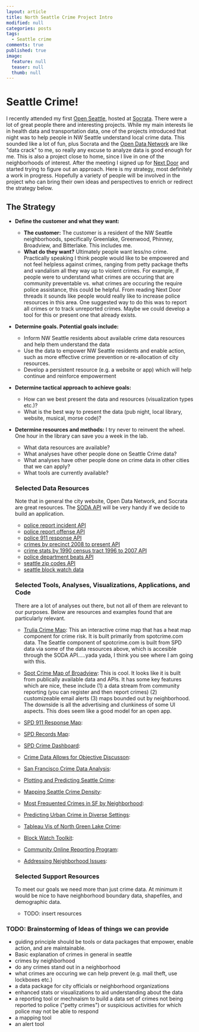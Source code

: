 ```yaml
---
layout: article
title: North Seattle Crime Project Intro
modified: null
categories: posts
tags: 
  - Seattle crime
comments: true
published: true
image: 
  feature: null
  teaser: null
  thumb: null
---
```







# Seattle Crime!

I recently attended my first [Open Seattle](http://openseattle.org/), hosted at [Socrata](https://www.socrata.com). There were a lot of great people there and interesting projects. While my main interests lie in health data and transportation data, one of the projects introduced that night was to help people in NW Seattle understand local crime data. This sounded like a lot of fun, plus Socrata and the [Open Data Network](http://www.opendatanetwork.com/) are like "data crack" to me, so really any excuse to analyze data is good enough for me. This is also a project close to home, since I live in one of the neighborhoods of interest.  After the meeting I signed up for [Next Door](https://nextdoor.com/city/seattle--wa/) and started trying to figure out an approach. Here is my strategy, most definitely a work in progress.  Hopefully a variety of people will be involved in the project who can bring their own ideas and perspectives to enrich or redirect the strategy below.

## The Strategy

- **Define the customer and what they want:**
    + **The customer:**  The customer is a resident of the NW Seattle neighborhoods, specifically Greenlake, Greenwood, Phinney, Broadview, and Bitterlake. This includes me.
    + **What do they want?** Ultimately people want less/no crime. Practically speaking I think people would like to be empowered and not feel helpless against crimes, ranging from petty package thefts and vandalism all they way up to violent crimes. For example, if people were to understand what crimes are occuring that are community preventable vs. what crimes are occuring the require police assistance, this could be helpful. From reading Next Door threads it sounds like people would really like to increase police resources in this area. One suggested way to do this was to report all crimes or to track unreported crimes. Maybe we could develop a tool for this or present one that already exists.


- **Determine goals. Potential goals include:**  
    + Inform NW Seattle residents about available crime data resources and help them understand the data
    + Use the data to empower NW Seattle residents and enable action, such as more effective crime prevention or re-allocation of city resources.
    + Develop a persistent resource (e.g. a website or app) which will help continue and reinforce empowerment


- **Determine tactical approach to achieve goals:**
  + How can we best present the data and resources (visualization types etc.)?
  + What is the best way to present the data (pub night, local library, website, musical, morse code)?


- **Determine resources and methods:** I try never to reinvent the wheel. One hour in the library can save you a week in the lab.
  + What data resources are available?
  + What analyses have other people done on Seattle Crime data?
  + What analyses have other people done on crime data in other cities that we can apply?
  + What tools are currently available?

  ### Selected Data Resources
  Note that in general the city website, Open Data Network, and Socrata are great resources. The [SODA API](https://dev.socrata.com/consumers/getting-started.html) will be very handy if we decide to build an application.

  - [police report incident API](https://dev.socrata.com/foundry/data.seattle.gov/y7pv-r3kh)
  - [police report offense API](https://dev.socrata.com/foundry/data.seattle.gov/6thv-9ipt)
  - [police 911 response API](https://dev.socrata.com/foundry/data.seattle.gov/pu5n-trf4)
  - [crimes by precinct 2008 to present API](https://dev.socrata.com/foundry/data.seattle.gov/hapq-73pk)
  - [crime stats by 1990 census tract 1996 to 2007 API](https://dev.socrata.com/foundry/data.seattle.gov/5r5q-9au5)
  - [police department beats API](https://dev.socrata.com/foundry/data.seattle.gov/xjqu-9v63)
  - [seattle zip codes API](https://dev.socrata.com/foundry/data.seattle.gov/5iir-m2en)
  - [seattle block watch data](https://data.seattle.gov/Public-Safety/Block-Watch/n3gw-htbc)
  

  ### Selected Tools, Analyses, Visualizations, Applications, and Code
  There are a lot of analyses out there, but not all of them are relevant to our purposes.  Below are resources and examples found that are particularly relevant.
  
  - [Trulia Crime Map](http://www.trulia.com/real_estate/Seattle-Washington/crime/): This an interactive crime map that has a heat map component for crime risk. It is built primarily from spotcrime.com data. The Seattle component of spotcrime.com is built from SPD data via some of the data resources above, which is accesible through the SODA API.....yada yada, I think you see where I am going with this. 
  
  - [Spot Crime Map of Broadview](http://spotcrime.com/wa/seattle/broadview): This is cool. It looks like it is built from publically available data and APIs. It has some key features which are nice, these include (1) a data stream from community reporting (you can register and then report crimes) (2) customizeable email alerts (3) maps bounded out by neighborhood. The downside is all the advertising and clunkiness of some UI aspects. This does seem like a good model for an open app.
  
  - [SPD 911 Response Map](http://web6.seattle.gov/mnm/incidentresponse.aspx):
  
  - [SPD Records Map](http://web6.seattle.gov/mnm/policereports.aspx):
  
  - [SPD Crime Dashboard](http://www.seattle.gov/seattle-police-department/crime-data/crime-dashboard):
  
  - [Crime Data Allows for Objective Discusson](https://www.socrata.com/video/crime-data-allows-objective-discussion/):
  
   - [San Francisco Crime Data Analysis](https://s3.amazonaws.com/andrei-iusan-ud-dand/P4_-_San_Francisco_Crimes_-_Andrei_Iusan.html):
   
  - [Plotting and Predicting Seattle Crime](http://www.racketracer.com/2015/03/02/predicting-and-plotting-crime-in-seattle/):
  
  - [Mapping Seattle Crime Density](http://www.racketracer.com/2015/03/14/mapping-crime-density-and-my-pre-crime-algorithm/):
  
  - [Most Frequented Crimes in SF by Neighborhood](http://www.racketracer.com/2015/10/19/most-frequented-crimes-in-san-francisco-normalized-by-neighborhood/):
  
  - [Predicting Urban Crime in Diverse Settings](https://econ.duke.edu/uploads/assets/dje/2008/Fritz.pdf):
  
  - [Tableau Vis of North Green Lake Crime](https://public.tableau.com/profile/dave.smith5366#!/vizhome/NorthGreenlakeCrime/Dashboard1):
  
  - [Block Watch Toolkit](http://www.seattle.gov/police/blockwatch/toolkit.htm):
  
  - [Community Online Reporting Program](http://www.seattle.gov/Police/report/default.htm):
  
  - [Addressing Neighborhood Issues](http://www.seattle.gov/police/blockwatch/neighborhood.htm):
  
  
  
  ### Selected Support Resources
  To meet our goals we need more than just crime data. At minimum it would be nice to have neighborhood boundary data, shapefiles, and demographic data.
  - TODO: insert resources

### TODO: Brainstorming of Ideas of things we can provide
- guiding principle should be tools or data packages that empower, enable action, and are maintainable.
- Basic explanation of crimes in general in seattle
- crimes by neighborhood
- do any crimes stand out in a neighborhood
- what crimes are occuring we can help prevent (e.g. mail theft, use lockboxes etc.)
- a data package for city officials or neighborhood organizations
- enhanced stats or visualizations to aid understanding about the data
- a reporting tool or mechnaism to build a data set of crimes not being reported to police ("petty crimes") or suspicious activities for which police may not be able to respond
- a mapping tool
- an alert tool
